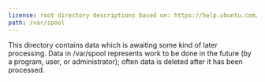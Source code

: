```yaml
---
license: root directory descriptions based on: https://help.ubuntu.com/community/LinuxFilesystemTreeOverview originally created by contributors to the Ubuntu documentation wiki and the Filesystem Hierarchy Standard 2.3 created by Filesystem Hierarchy Standard Group.
path: /var/spool
---
```


This directory contains data which is awaiting some kind of later processing. Data in /var/spool represents work to be done in the future (by a program, user, or administrator); often data is deleted after it has been processed.